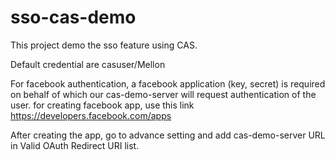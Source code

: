 # sso-cas-demo

This project demo the sso feature using CAS.

Default credential are casuser/Mellon

For facebook authentication, a facebook application (key, secret) is required on behalf of which our cas-demo-server will request authentication of the user.
for creating facebook app, use this link https://developers.facebook.com/apps

After creating the app, go to advance setting and add cas-demo-server URL in Valid OAuth Redirect URI list.